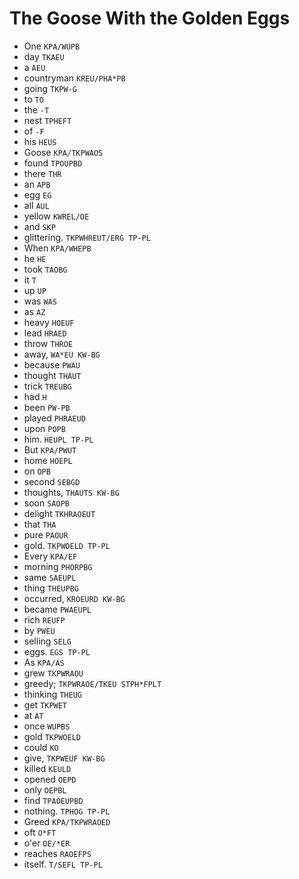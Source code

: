 # The Goose With the Golden Eggs

* One `KPA/WUPB`
* day `TKAEU`
* a `AEU`
* countryman `KREU/PHA*PB`
* going `TKPW-G`
* to `TO`
* the `-T`
* nest `TPHEFT`
* of `-F`
* his `HEUS`
* Goose `KPA/TKPWAOS`
* found `TPOUPBD`
* there `THR`
* an `APB`
* egg `EG`
* all `AUL`
* yellow `KWREL/OE`
* and `SKP`
* glittering. `TKPWHREUT/ERG TP-PL`
* When `KPA/WHEPB`
* he `HE`
* took `TAOBG`
* it `T`
* up `UP`
* was `WAS`
* as `AZ`
* heavy `HOEUF`
* lead `HRAED`
* throw `THROE`
* away, `WA*EU KW-BG`
* because `PWAU`
* thought `THAUT`
* trick `TREUBG`
* had `H`
* been `PW-PB`
* played `PHRAEUD`
* upon `POPB`
* him. `HEUPL TP-PL`
* But `KPA/PWUT`
* home `HOEPL`
* on `OPB`
* second `SEBGD`
* thoughts, `THAUTS KW-BG`
* soon `SAOPB`
* delight `TKHRAOEUT`
* that `THA`
* pure `PAOUR`
* gold. `TKPWOELD TP-PL`
* Every `KPA/EF`
* morning `PHORPBG`
* same `SAEUPL`
* thing `THEUPBG`
* occurred, `KROEURD KW-BG`
* became `PWAEUPL`
* rich `REUFP`
* by `PWEU`
* selling `SELG`
* eggs. `EGS TP-PL`
* As `KPA/AS`
* grew `TKPWRAOU`
* greedy; `TKPWRAOE/TKEU STPH*FPLT`
* thinking `THEUG`
* get `TKPWET`
* at `AT`
* once `WUPBS`
* gold `TKPWOELD`
* could `KO`
* give, `TKPWEUF KW-BG`
* killed `KEULD`
* opened `OEPD`
* only `OEPBL`
* find `TPAOEUPBD`
* nothing. `TPHOG TP-PL`
* Greed `KPA/TKPWRAOED`
* oft `O*FT`
* o'er `OE/*ER`
* reaches `RAOEFPS`
* itself. `T/SEFL TP-PL`
